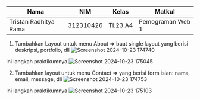 |Nama|NIM|Kelas|Matkul|
|----|---|-----|------|
|Tristan Radhitya Rama|312310426|TI.23.A4|Pemograman Web 1|

1. Tambahkan Layout untuk menu About
=> buat single layout yang berisi deskripsi, portfolio, dll
![Screenshot 2024-10-23 174740](https://github.com/user-attachments/assets/e25d91bf-010e-46a3-a247-268923c7e31b)

ini langkah praktikumnya
![Screenshot 2024-10-23 175045](https://github.com/user-attachments/assets/e85edc42-adb9-4017-ac77-f4686685dded)

2. Tambahkan layout untuk menu Contact
=> yang berisi form isian: nama, email, message, dll
![Screenshot 2024-10-23 174753](https://github.com/user-attachments/assets/ad66f054-3f7a-468b-8594-b814fcfb960b)

ini langkah praktikumnya
![Screenshot 2024-10-23 175103](https://github.com/user-attachments/assets/a8250100-1634-46ca-844d-2a474cf50b7b)
